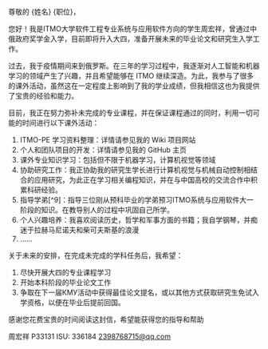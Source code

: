 尊敬的 {姓名} {职位}，

您好！我是ITMO大学软件工程专业系统与应用软件方向的学生周宏祥，曾通过中俄政府奖学金入学，目前即将升入大四，准备开展未来的毕业论文和研究生入学工作。

过去，我于疫情期间来到俄罗斯。在三年的学习过程中，我逐渐对人工智能和机器学习的领域产生了兴趣，并且希望能够在 ITMO 继续深造。为此，我参与了很多的课外活动，虽然这在一定程度上影响到了我的学业成绩，但我相信这也为我提供了宝贵的经验和能力。

目前，我正在努力弥补未完成的专业课程，并在保证课程通过的同时，利用一切可能的时间进行以下课外活动：

1. ITMO-PE 学习资料整理：详情请参见我的 Wiki 项目网站
2. 个人和团队项目的开发：详情请参见我的 GitHub 主页
3. 课外专业知识学习：包括但不限于机器学习，计算机视觉等领域
4. 协助研究工作：我正协助我的研究生学长进行计算机视觉与机械自动控制相结合的应用研究，为此正在学习相关编程知识，并在与中国高校的交流合作中积累科研经验。
5. 指导学弟[^9]：指导三位刚从预科毕业的学弟预习ITMO系统与应用软件大一阶段的知识。在教导别人的过程中巩固自己所学。
6. 个人兴趣培养：我喜欢阅读历史，哲学和军事方面的书籍；我自学钢琴，并痴迷于拉赫马尼诺夫和柴可夫斯基的浪漫
7. ......

关于未来的安排，在完成未完成的学科任务后，我希望：
1. 尽快开展大四的专业课程学习
2. 开始本科阶段的毕业论文工作
3. 争取在下一届КМУ活动中获得最佳论文提名，或以其他方式获取研究生免试入学资格，以便在毕业后提前回国。

感谢您花费宝贵的时间阅读这封信，希望能获得您的指导和帮助

周宏祥
P33131
ISU: 336184
2398768715@qq.com

<!-- [^1]: COVID-19：由于疫情，我来到俄罗斯正式入学时已经比其他的同学晚了半个学期
[^2]: 学科冲突，由于部份外国学生的语言障碍严重，所有的外国学生前4个学期每周需要上4节俄语课，2份作业，每学期4场KP考试以及2个Зачёт考试以及其他额外的口语作业，这在很大程度上影响到了专业课程的学习
[^3]: 性格问题：我长久以来遵循水的哲学，滋润世间万物的同时与世无争。虽然我因此错失了部份答辩的机会，但我也收获了一些尊重我的朋友
[^4]: 初心：高中毕业后，我曾被中国的一所一流大学的机械类专业录取，但是我放弃了这个机会，在别人的不理解中选择了ITMO大学，因为我希望走上一条更困难的路
[^5]: 使命：由于我是同时受到中国和俄罗斯政府资助的学生，我不能辜负我每个月获得的大量奖学金，我希望能在不接受休学的情况下在规定时间内毕业
[^6]: ITMO-PE项目：https://tolia-gh.github.io/ITMO-PE/
[^7]: 我的GitHub主页：https://github.com/Tolia-GH
[^8]: 研究生舍友：ХаоЦзюнь，R4137c，isu374313，
[^9]: 三位学弟：ЧжунЦзяцзюнь，isu407959；ЧэньХаолинь，isu407960；СуЛянхуа，isu407956
[^10]: 初步拟定的研究设想： -->